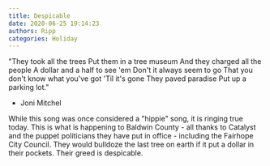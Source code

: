 ```yaml
---
title: Despicable
date: 2020-06-25 19:14:23
authors: Ripp
categories: Holiday
---
```


 "They took all the trees
Put them in a tree museum
And they charged all the people
A dollar and a half to see 'em
Don't it always seem to go
That you don't know what you've got
'Til it's gone
They paved paradise
Put up a parking lot."
- Joni Mitchel

While this song was once considered a "hippie" song, it is ringing true today.
This is what is happening to Baldwin County - all thanks to Catalyst and the puppet politicians they have put in office - including the Fairhope City Council.  They would bulldoze the last tree on earth if it put a dollar in their pockets.  Their greed is despicable.